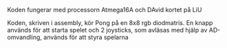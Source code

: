 Koden fungerar med processorn Atmega16A och DAvid kortet på LiU

Koden, skriven i assembly, kör Pong på en 8x8 rgb diodmatris.
En knapp används för att starta spelet och 2 joysticks, som avläsas med hjälp av AD-omvandling, används för att styra spelarna
